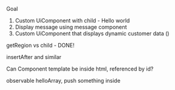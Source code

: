 
Goal

1. Custom UiComponent with child - Hello world
2. Display message using message component
3. Custom UiComponent that displays dynamic customer data ()


getRegion vs child - DONE!

insertAfter and similar

Can Component template be inside html, referenced by id?

observable helloArray, push something inside

